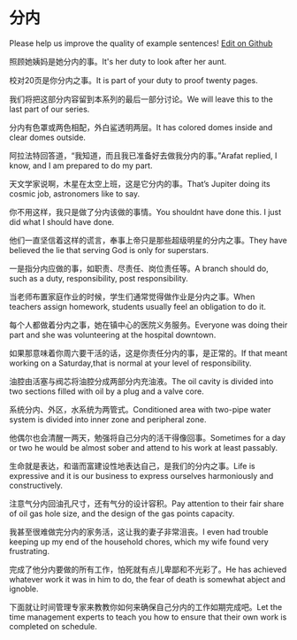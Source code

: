# 分内

Please help us improve the quality of example sentences! [Edit on Github](https://github.com/jiyushe/jiyu-example-sentence-source/blob/main/chinese/fennei_1.md)

<p><span class="chinese">照顾她姨妈是她分内的事。</span><span class="english">It's her duty to look after her aunt.</span></p>

<p><span class="chinese">校对20页是你分内之事。</span><span class="english">It is part of your duty to proof twenty pages.</span></p>

<p><span class="chinese">我们将把这部分内容留到本系列的最后一部分讨论。</span><span class="english">We will leave this to the last part of our series.</span></p>

<p><span class="chinese">分内有色罩或两色相配，外白鲨透明两层。</span><span class="english">It has colored domes inside and clear domes outside.</span></p>

<p><span class="chinese">阿拉法特回答道，“我知道，而且我已准备好去做我分内的事。”</span><span class="english">Arafat replied, I know, and I am prepared to do my part.</span></p>

<p><span class="chinese">天文学家说啊，木星在太空上班，这是它分内的事。</span><span class="english">That’s Jupiter doing its cosmic job, astronomers like to say.</span></p>

<p><span class="chinese">你不用这样，我只是做了分内该做的事情。</span><span class="english">You shouldnt have done this. I just did what I should have done.</span></p>

<p><span class="chinese">他们一直坚信着这样的谎言，奉事上帝只是那些超级明星的分内之事。</span><span class="english">They have believed the lie that serving God is only for superstars.</span></p>

<p><span class="chinese">一是指分内应做的事，如职责、尽责任、岗位责任等。</span><span class="english">A branch should do, such as a duty, responsibility, post responsibility.</span></p>

<p><span class="chinese">当老师布置家庭作业的时候，学生们通常觉得做作业是分内之事。</span><span class="english">When teachers assign homework, students usually feel an obligation to do it.</span></p>

<p><span class="chinese">每个人都做着分内之事，她在镇中心的医院义务服务。</span><span class="english">Everyone was doing their part and she was volunteering at the hospital down­town.</span></p>

<p><span class="chinese">如果那意味着你周六要干活的话，这是你责任分内的事，是正常的。</span><span class="english">If that meant working on a Saturday,that is normal at your level of responsibility.</span></p>

<p><span class="chinese">油腔由活塞与阀芯将油腔分成两部分内充油液。</span><span class="english">The oil cavity is divided into two sections filled with oil by a plug and a valve core.</span></p>

<p><span class="chinese">系统分内、外区，水系统为两管式。</span><span class="english">Conditioned area with two-pipe water system is divided into inner zone and peripheral zone.</span></p>

<p><span class="chinese">他偶尔也会清醒一两天，勉强将自己分内的活干得像回事。</span><span class="english">Sometimes for a day or two he would be almost sober and attend to his work at least passably.</span></p>

<p><span class="chinese">生命就是表达，和谐而富建设性地表达自己，是我们的分内之事。</span><span class="english">Life is expressive and it is our business to express ourselves harmoniously and constructively.</span></p>

<p><span class="chinese">注意气分内回油孔尺寸，还有气分的设计容积。</span><span class="english">Pay attention to their fair share of oil gas hole size, and the design of the gas points capacity.</span></p>

<p><span class="chinese">我甚至很难做完分内的家务活，这让我的妻子非常沮丧。</span><span class="english">I even had trouble keeping up my end of the household chores, which my wife found very frustrating.</span></p>

<p><span class="chinese">完成了他分内要做的所有工作，怕死就有点儿卑鄙和不光彩了。</span><span class="english">He has achieved whatever work it was in him to do, the fear of death is somewhat abject and ignoble.</span></p>

<p><span class="chinese">下面就让时间管理专家来教教你如何来确保自己分内的工作如期完成吧。</span><span class="english">Let the time management experts to teach you how to ensure that their own work is completed on schedule.</span></p>

